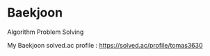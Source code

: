 # Baekjoon
Algorithm Problem Solving

My Baekjoon solved.ac profile : https://solved.ac/profile/tomas3630
